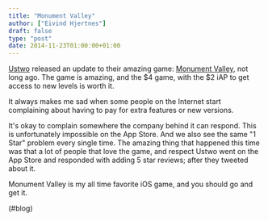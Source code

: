 ```yaml
---
title: "Monument Valley"
author: ["Eivind Hjertnes"]
draft: false
type: "post"
date: 2014-11-23T01:00:00+01:00
---
```


[Ustwo](http://ustwo.com) released an update to their amazing game:
[Monument Valley](http://www.monumentvalleygame.com), not long ago.
The game is amazing, and the $4 game, with the $2 iAP to get access to
new levels is worth it.

It always makes me sad when some people on the Internet start
complaining about having to pay for extra features or new versions.

It's okay to complain somewhere the company behind it can respond. This
is unfortunately impossible on the App Store. And we also see the same
"1 Star" problem every single time. The amazing thing that happened this
time was that a lot of people that love the game, and respect Ustwo went
on the App Store and responded with adding 5 star reviews; after they
tweeted about it.

Monument Valley is my all time favorite iOS game, and you should go and
get it.

(#blog)
